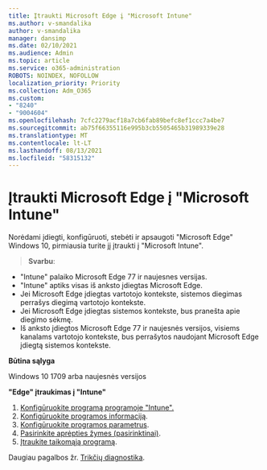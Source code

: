 ```yaml
---
title: Įtraukti Microsoft Edge į "Microsoft Intune"
ms.author: v-smandalika
author: v-smandalika
manager: dansimp
ms.date: 02/10/2021
ms.audience: Admin
ms.topic: article
ms.service: o365-administration
ROBOTS: NOINDEX, NOFOLLOW
localization_priority: Priority
ms.collection: Adm_O365
ms.custom:
- "8240"
- "9004604"
ms.openlocfilehash: 7cfc2279acf18a7cb6fab89befc8ef1ccc7a4be7
ms.sourcegitcommit: ab75f66355116e995b3cb5505465b31989339e28
ms.translationtype: MT
ms.contentlocale: lt-LT
ms.lasthandoff: 08/13/2021
ms.locfileid: "58315132"
---
```

# <a name="add-microsoft-edge-to-microsoft-intune"></a>Įtraukti Microsoft Edge į "Microsoft Intune"

Norėdami įdiegti, konfigūruoti, stebėti ir apsaugoti "Microsoft Edge" Windows 10, pirmiausia turite jį įtraukti į "Microsoft Intune".

> **Svarbu**:
- "Intune" palaiko Microsoft Edge 77 ir naujesnes versijas.
- "Intune" aptiks visas iš anksto įdiegtas Microsoft Edge.
- Jei Microsoft Edge įdiegtas vartotojo kontekste, sistemos diegimas perrašys diegimą vartotojo kontekste.
- Jei Microsoft Edge įdiegtas sistemos kontekste, bus pranešta apie diegimo sėkmę.
- Iš anksto įdiegtos Microsoft Edge 77 ir naujesnės versijos, visiems kanalams vartotojo kontekste, bus perrašytos naudojant Microsoft Edge įdiegtą sistemos kontekste.

**Būtina sąlyga**

Windows 10 1709 arba naujesnės versijos

**"Edge" įtraukimas į "Intune"**

1. [Konfigūruokite programą programoje "Intune".](https://docs.microsoft.com/mem/intune/apps/apps-windows-edge)
2. [Konfigūruokite programos informaciją](https://docs.microsoft.com/mem/intune/apps/apps-windows-edge).
3. [Konfigūruokite programos parametrus](https://docs.microsoft.com/mem/intune/apps/apps-windows-edge).
4. [Pasirinkite aprėpties žymes (pasirinktinai)](https://docs.microsoft.com/mem/intune/apps/apps-windows-edge).
5. [Įtraukite taikomąją programą](https://docs.microsoft.com/mem/intune/apps/apps-windows-edge).

Daugiau pagalbos žr. [Trikčių diagnostika](https://docs.microsoft.com/mem/intune/apps/apps-windows-edge).




